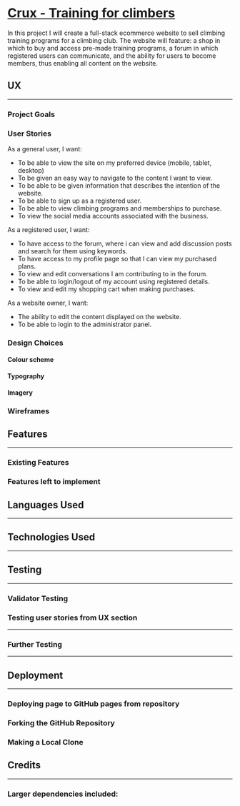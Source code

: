 # [Crux - Training for climbers](link)


 In this project I will create a full-stack ecommerce website to sell climbing training programs for a climbing club.
 The website will feature: a shop in which to buy and access pre-made training programs, a forum in which registered users can communicate, and the ability for users to become members, thus enabling all content on the website.  

## UX
---

### Project Goals



### User Stories

As a general user, I want:
- To be able to view the site on my preferred device (mobile, tablet, desktop)
- To be given an easy way to navigate to the content I want to view.
- To be able to be given information that describes the intention of the website.
- To be able to sign up as a registered user.
- To be able to view climbing programs and memberships to purchase.
- To view the social media accounts associated with the business.

As a registered user, I want:
- To have access to the forum, where i can view and add discussion posts and search for them using keywords.
- To have access to my profile page so that I can view my purchased plans.
- To view and edit conversations I am contributing to in the forum.
- To be able to login/logout of my account using registered details.
- To view and edit my shopping cart when making purchases.


As a website owner, I want:
- The ability to edit the content displayed on the website.
- To be able to login to the administrator panel.





### Design Choices



 #### Colour scheme
 

 #### Typography
 
 #### Imagery

   
### Wireframes



## Features
---
### Existing Features

### Features left to implement 
 
## Languages Used
---

## Technologies Used
---




## Testing
---

### Validator Testing


### Testing user stories from UX section
---



### Further Testing
---


## Deployment
---
### Deploying page to GitHub pages from repository


### Forking the GitHub Repository


### Making a Local Clone




## Credits
---
### Larger dependencies included:
 